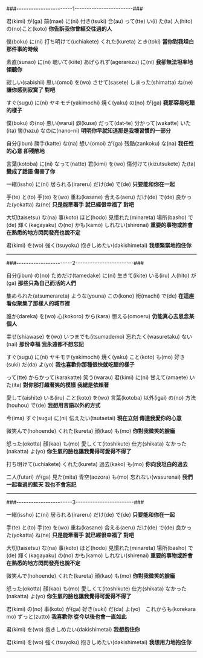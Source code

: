 \###-----------------------1------------------------###

君(kimi) が(ga) 前(mae) に(ni) 付き(tsuki) 合(au) って(tte) い(i) た(ta) 人(hito) の(no)こと(koto)
**你告訴我你曾經交往過的人**

僕(boku) に(ni) 打ち明けて(uchiakete) くれた(kureta) とき(toki)
**當你對我坦白那件事的時候**

素直(sunao) に(ni) 聴いて(kiite) あげられず(agerarezu) に(ni)
**我卻無法坦率地傾聽你**

寂しい(sabishii) 思い(omoi) を(wo) させて(sasete) しまった(shimatta) ね(ne)
**讓你感到寂寞了 對吧**

すぐ(sugu) に(ni) ヤキモチ(yakimochi) 焼く(yaku) の(no) が(ga)
**我那容易吃醋的樣子**

僕(boku) の(no) 悪い(warui) 癖(kuse) だって(dat-te) 分かって(wakatte) いた(ita) 筈(hazu) なのに(nano-ni)
**明明你早就知道那是我壞習慣的一部分**

自分(jibun) 勝手(katte) な(na) 想い(omoi) が(ga) 残酷(zankoku) な(na)
**我任性的心意 卻殘酷地**

言葉(kotoba) に(ni) なって(natte) 君(kimi) を(wo) 傷付けて(kizutsukete) た(ta)
**變成了話語 傷害了你**

一緒(issho) に(ni) 居られる(irareru) だけ(de) で(de)
**只要能和你在一起**

手(te) と(to) 手(te) を(wo) 重ね(kasane) 合える(aeru) だけ(de) で(de) 良かった(yokatta) ね(ne)
**只是能牽著手 就已經很幸福了 對吧**

大切(taisetsu) な(na) 事(koto) ほど(hodo) 見慣れた(minareta) 場所(basho) で(de) 輝く(kagayaku) の(no) かも(kamo) しれない(shirenai)
**重要的事物或許會在熟悉的地方閃閃發亮也說不定**

君(kimi) を(wo) 強く(tsuyoku) 抱きしめたい(dakishimetai)
**我想緊緊地抱住你**

---

\###-----------------------2------------------------###

自分(jibun) の(no) ためだけ(tamedake) に(ni) 生きて(ikite) いる(iru) 人(hito) が(ga)
**那些只為自己而活的人們**

集められた(atsumerareta) ような(youna) この(kono) 街(machi) で(de)
**在這座看似聚集了那樣人的城市裡**

誰か(dareka) を(wo) 心(kokoro) から(kara) 想える(omoeru)
**仍能真心去思念某個人**

幸せ(shiawase) を(wo) いつまでも(itsumademo) 忘れたく(wasuretaku) ない(nai)
**那份幸福 我永遠都不想忘記**

すぐ(sugu) に(ni) ヤキモチ(yakimochi) 焼く(yaku) こと(koto) も(mo) 好き(suki) だ(da) よ(yo)
**我也喜歡你那種很快就吃醋的樣子**

って(tte) からかって(karakatte) 笑う(warau) 君(kimi) に(ni) 甘えて(amaete) いた(ita)
**對你那打趣著笑的模樣 我總是依賴著**

愛して(aishite) いる(iru) こと(koto) を(wo) 言葉(kotoba) 以外(igai) の(no) 方法(houhou) で(de)
**我想用言語以外的方式**

今(ima) すぐ(sugu) に(ni) 伝えたい(tsutaetai)
**現在立刻 傳達我愛你的心意**

微笑んで(hohoende) くれた(kureta) 顔(kao) も(mo)
**你對我微笑的臉龐**

怒った(okotta) 顔(kao) も(mo) 愛しくて(itoshikute) 仕方(shikata) なかった(nakatta) よ(yo)
**你生氣的臉也讓我覺得可愛得不得了**

打ち明けて(uchiakete) くれた(kureta) 過去(kako) も(mo)
**你向我坦白的過去**

二人(futari) が(ga) 見た(mita) 青空(aozora) も(mo) 忘れない(wasurenai)
**我們一起看過的藍天 我也不會忘記**

---

\###-----------------------3------------------------###

一緒(issho) に(ni) 居られる(irareru) だけ(de) で(de)
**只要能和你在一起**

手(te) と(to) 手(te) を(wo) 重ね(kasane) 合える(aeru) だけ(de) で(de) 良かった(yokatta) ね(ne)
**只是能牽著手 就已經很幸福了 對吧**

大切(taisetsu) な(na) 事(koto) ほど(hodo) 見慣れた(minareta) 場所(basho) で(de) 輝く(kagayaku) の(no) かも(kamo) しれない(shirenai)
**重要的事物或許會在熟悉的地方閃閃發亮也說不定**

微笑んで(hohoende) くれた(kureta) 顔(kao) も(mo)
**你對我微笑的臉龐**

怒った(okotta) 顔(kao) も(mo) 愛しくて(itoshikute) 仕方(shikata) なかった(nakatta) よ(yo)
**你生氣的臉也讓我覺得可愛得不得了**

君(kimi) の(no) 事(koto) が(ga) 好き(suki) だ(da) よ(yo)　これからも(korekara mo) ずっと(zutto)
**我喜歡你 從今以後也會一直如此**

君(kimi) を(wo) 抱きしめたい(dakishimetai)
**我想抱住你**

君(kimi) を(wo) 強く(tsuyoku) 抱きしめたい(dakishimetai)
**我想用力地抱住你**

---

